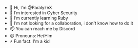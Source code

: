 - 👋 Hi, I’m @ParalyzeX
- 👀 I’m interested in Cyber Security
- 🌱 I’m currently learning Ruby
- 💞️ I’m not looking for a collaboration, i don't know how to do it
- 📫 You can reach me by Discord
- 😄 Pronouns: He/Him
- ⚡ Fun fact: I'm a kid
